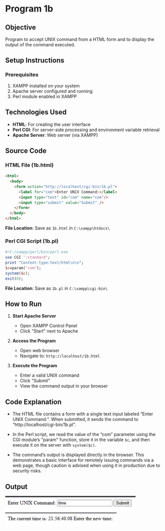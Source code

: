 # Program 1b

## Objective
Program to accept UNIX command from a HTML form and to display the output of the 
command executed. 

## Setup Instructions

### Prerequisites
1. XAMPP installed on your system
2. Apache server configured and running
3. Perl module enabled in XAMPP

## Technologies Used
- **HTML**: For creating the user interface
- **Perl CGI**: For server-side processing and environment variable retrieval
- **Apache Server**: Web server (via XAMPP)

## Source Code

### HTML File (1b.html)
```html
<html>
  <body>
    <form action="http://localhost/cgi-bin/1b.pl">
      <label for="com">Enter UNIX Command:</label>
      <input type="text" id="com" name="com"/>
      <input type="submit" value="Submit" />
    </form>
  </body>
</html>

```

**File Location**: Save as `1b.html` in `C:\xampp\htdocs\`

### Perl CGI Script (1b.pl)

```perl
#!C:/xampp/perl/bin/perl.exe 
use CGI ':standard';  
print "Content-type:text/html\n\n";  
$c=param('com');  
system($c);  
exit(0);
```

**File Location**: Save as `1b.pl` in `C:\xampp\cgi-bin\`

## How to Run

1. **Start Apache Server**
   - Open XAMPP Control Panel
   - Click "Start" next to Apache

2. **Access the Program**
   - Open web browser
   - Navigate to: `http://localhost/1b.html`

3. **Execute the Program**
   - Enter a valid UNIX command
   - Click "Submit"
   - View the command output in your browser

## Code Explanation

- The HTML file contains a form with a single text input labeled “Enter UNIX Command:”. When submitted, it sends the command to “http://localhost/cgi-bin/1b.pl”.

- In the Perl script, we read the value of the “com” parameter using the CGI module’s "param" function, store it in the variable `$c`, and then execute it on the server with `system($c)`.

- The command’s output is displayed directly in the browser. This demonstrates a basic interface for remotely issuing commands via a web page, though caution is advised when using it in production due to security risks.

## Output

![output 1](./o1.png)
![output 2](./o2.png)